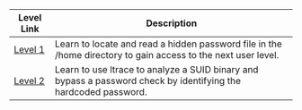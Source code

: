 | Level Link | Description |
|------------|-------------|
| [Level 1](Level_1.md) | Learn to locate and read a hidden password file in the /home directory to gain access to the next user level. |
| [Level 2](Level_2.md) | Learn to use ltrace to analyze a SUID binary and bypass a password check by identifying the hardcoded password. |